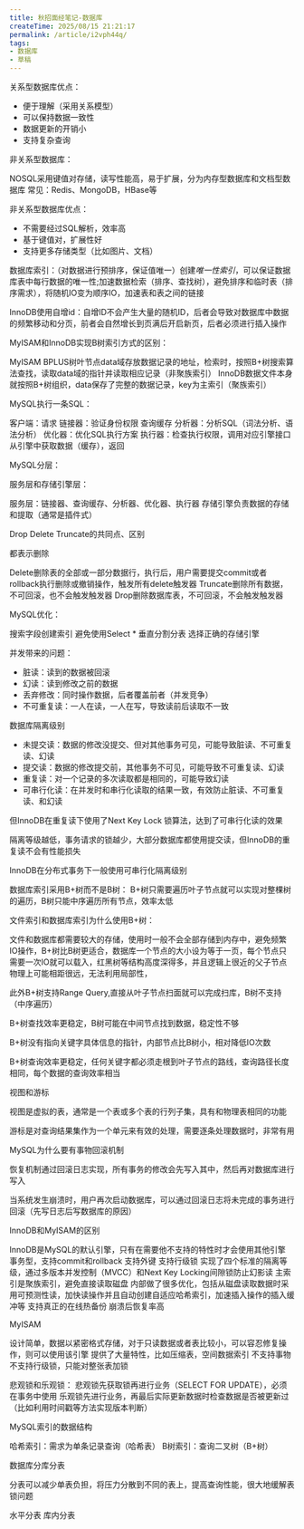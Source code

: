 ```yaml
---
title: 秋招面经笔记-数据库
createTime: 2025/08/15 21:21:17
permalink: /article/i2vph44q/
tags:
- 数据库
- 草稿
---
```


关系型数据库优点：

- 便于理解（采用关系模型）
- 可以保持数据一致性
- 数据更新的开销小
- 支持复杂查询

非关系型数据库：

NOSQL采用键值对存储，读写性能高，易于扩展，分为内存型数据库和文档型数据库
常见：Redis、MongoDB，HBase等

非关系型数据库优点：

- 不需要经过SQL解析，效率高
- 基于键值对，扩展性好
- 支持更多存储类型（比如图片、文档）

数据库索引：（对数据进行预排序，保证值唯一）创建*唯一性索引*，可以保证数据库表中每行数据的唯一性;加速数据检索（排序、查找树），避免排序和临时表（排序需求），将随机IO变为顺序IO，加速表和表之间的链接

InnoDB使用自增id：自增ID不会产生大量的随机ID，后者会导致对数据库中数据的频繁移动和分页，前者会自然增长到页满后开启新页，后者必须进行插入操作

MyISAM和InnoDB实现B树索引方式的区别：

MyISAM BPLUS树叶节点data域存放数据记录的地址，检索时，按照B+树搜索算法查找，读取data域的指针并读取相应记录（非聚族索引）
InnoDB数据文件本身就按照B+树组织，data保存了完整的数据记录，key为主索引（聚族索引）

MySQL执行一条SQL：

客户端：请求
链接器：验证身份权限
查询缓存
分析器：分析SQL（词法分析、语法分析）
优化器：优化SQL执行方案
执行器：检查执行权限，调用对应引擎接口
从引擎中获取数据（缓存），返回

MySQL分层：

服务层和存储引擎层：

服务层：链接器、查询缓存、分析器、优化器、执行器
存储引擎负责数据的存储和提取（通常是插件式）

Drop Delete Truncate的共同点、区别

都表示删除

Delete删除表的全部或一部分数据行，执行后，用户需要提交commit或者rollback执行删除或撤销操作，触发所有delete触发器
Truncate删除所有数据，不可回滚，也不会触发触发器
Drop删除数据库表，不可回滚，不会触发触发器

MySQL优化：

搜索字段创建索引
避免使用Select *
垂直分割分表
选择正确的存储引擎

并发带来的问题：

- 脏读：读到的数据被回滚
- 幻读：读到修改之前的数据
- 丢弃修改：同时操作数据，后者覆盖前者（并发竞争）
- 不可重复读：一人在读，一人在写，导致读前后读取不一致

数据库隔离级别

- 未提交读：数据的修改没提交、但对其他事务可见，可能导致脏读、不可重复读、幻读
- 提交读：数据的修改提交前，其他事务不可见，可能导致不可重复读、幻读
- 重复读：对一个记录的多次读取都是相同的，可能导致幻读
- 可串行化读：在并发时和串行化读取的结果一致，有效防止脏读、不可重复读、和幻读

但InnoDB在重复读下使用了Next Key Lock 锁算法，达到了可串行化读的效果

隔离等级越低，事务请求的锁越少，大部分数据库都使用提交读，但InnoDB的重复读不会有性能损失

InnoDB在分布式事务下一般使用可串行化隔离级别

数据库索引采用B+树而不是B树：
B+树只需要遍历叶子节点就可以实现对整棵树的遍历，B树只能中序遍历所有节点，效率太低

文件索引和数据库索引为什么使用B+树：

文件和数据库都需要较大的存储，使用时一般不会全部存储到内存中，避免频繁IO操作，B+树比B树更适合，数据库一个节点的大小设为等于一页，每个节点只需要一次IO就可以载入，红黑树等结构高度深得多，并且逻辑上很近的父子节点物理上可能相距很远，无法利用局部性，

此外B+树支持Range Query,直接从叶子节点扫面就可以完成扫库，B树不支持（中序遍历）

B+树查找效率更稳定，B树可能在中间节点找到数据，稳定性不够

B+树没有指向关键字具体信息的指针，内部节点比B树小，相对降低IO次数

B+树查询效率更稳定，任何关键字都必须走根到叶子节点的路线，查询路径长度相同，每个数据的查询效率相当

视图和游标

视图是虚拟的表，通常是一个表或多个表的行列子集，具有和物理表相同的功能

游标是对查询结果集作为一个单元来有效的处理，需要逐条处理数据时，非常有用

MySQL为什么要有事物回滚机制

恢复机制通过回滚日志实现，所有事务的修改会先写入其中，然后再对数据库进行写入

当系统发生崩溃时，用户再次启动数据库，可以通过回滚日志将未完成的事务进行回滚（先写日志后写数据库的原因）

InnoDB和MyISAM的区别

InnoDB是MySQL的默认引擎，只有在需要他不支持的特性时才会使用其他引擎
事务型，支持commit和rollback
支持外键
支持行级锁
实现了四个标准的隔离等级，通过多版本并发控制（MVCC）和Next Key Locking间隙锁防止幻影读
主索引是聚族索引，避免直接读取磁盘
内部做了很多优化，包括从磁盘读取数据时采用可预测性读，加快读操作并且自动创建自适应哈希索引，加速插入操作的插入缓冲等
支持真正的在线热备份
崩溃后恢复率高

MyISAM

设计简单，数据以紧密格式存储，对于只读数据或者表比较小，可以容忍修复操作，则可以使用该引擎
提供了大量特性，比如压缩表，空间数据索引
不支持事物
不支持行级锁，只能对整张表加锁

悲观锁和乐观锁：
悲观锁先获取锁再进行业务（SELECT FOR UPDATE），必须在事务中使用
乐观锁先进行业务，再最后实际更新数据时检查数据是否被更新过（比如利用时间戳等方法实现版本判断）

MySQL索引的数据结构

哈希索引：需求为单条记录查询（哈希表）
B树索引：查询二叉树（B+树）

数据库分库分表

分表可以减少单表负担，将压力分散到不同的表上，提高查询性能，很大地缓解表锁问题

水平分表
库内分表
